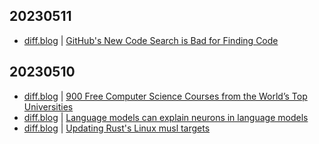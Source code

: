 ## 20230511
- [diff.blog](https://diff.blog/) | [GitHub's New Code Search is Bad for Finding Code](https://diff.blog/post/githubs-new-code-search-is-bad-for-finding-code-138899/)

## 20230510
- [diff.blog](https://diff.blog/) | [900 Free Computer Science Courses from the World’s Top Universities](https://diff.blog/post/900-free-computer-science-courses-from-the-worlds-top-universities-138831/)
- [diff.blog](https://diff.blog/) | [Language models can explain neurons in language models](https://diff.blog/post/language-models-can-explain-neurons-in-language-models-138830/)
- [diff.blog](https://diff.blog/) | [Updating Rust's Linux musl targets](https://diff.blog/post/updating-rusts-linux-musl-targets-138822/)

